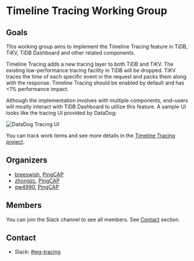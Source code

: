 # Timeline Tracing Working Group

## Goals

This working group aims to implement the Timeline Tracing feature in TiDB, TiKV, TiDB Dashboard and other related components.

Timeline Tracing adds a new tracing layer to both TiDB and TiKV. The existing low-performance tracing facility in TiDB will be dropped. TiKV traces the time of each specific event in the request and packs them along with the response. Timeline Tracing should be enabled by default and has <1% performance impact.

Although the implementation involves with multiple components, end-users will mostly interact with TiDB Dashboard to utilize this feature. A sample UI looks like the tracing UI provided by DataDog:

![DataDog Tracing UI](https://user-images.githubusercontent.com/1916485/83112013-17367580-a0f8-11ea-8875-27ee90a68ad0.png)

You can track work items and see more details in the [Timeline Tracing project](https://github.com/pingcap-incubator/tidb-dashboard/projects/23).

## Organizers

- [breeswish](https://github.com/breeswish), [PingCAP](https://github.com/pingcap)
- [zhongzc](https://github.com/zhongzc), [PingCAP](https://github.com/pingcap)
- [qw4990](https://github.com/qw4990), [PingCAP](https://github.com/pingcap)

## Members

You can join the Slack channel to see all members. See [Contact](#contact) section.

## Contact

- Slack: [#wg-tracing](https://slack.tidb.io/invite?team=tidb-community&channel=wg-tracing&ref=github_wg)
